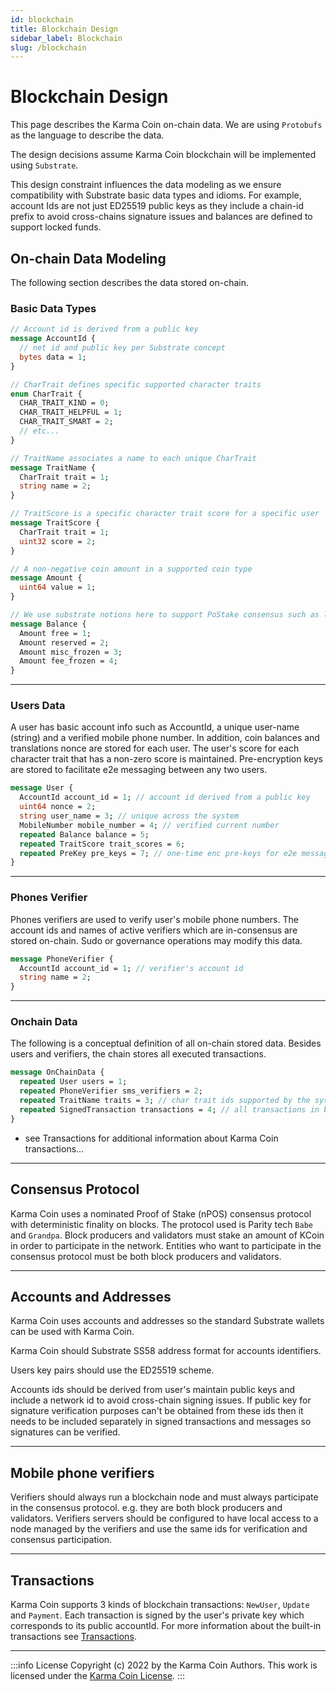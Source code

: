 ```yaml
---
id: blockchain
title: Blockchain Design
sidebar_label: Blockchain
slug: /blockchain
---
```


# Blockchain Design
This page describes the Karma Coin on-chain data. We are using `Protobufs` as the language to describe the data. 

The design decisions assume Karma Coin blockchain will be implemented using `Substrate`. 

This design constraint influences the data modeling as we ensure compatibility with Substrate basic data types and idioms. For example, account Ids are not just ED25519 public keys as they include a chain-id prefix to avoid cross-chains signature issues and balances are defined to support locked funds.

## On-chain Data Modeling
The following section describes the data stored on-chain.

### Basic Data Types

```protobuf
// Account id is derived from a public key
message AccountId {
  // net id and public key per Substrate concept
  bytes data = 1;
}

// CharTrait defines specific supported character traits
enum CharTrait {
  CHAR_TRAIT_KIND = 0;
  CHAR_TRAIT_HELPFUL = 1;
  CHAR_TRAIT_SMART = 2;
  // etc...
}

// TraitName associates a name to each unique CharTrait
message TraitName {
  CharTrait trait = 1;
  string name = 2;
}

// TraitScore is a specific character trait score for a specific user
message TraitScore {
  CharTrait trait = 1;
  uint32 score = 2;
}

// A non-negative coin amount in a supported coin type
message Amount {
  uint64 value = 1;
}

// We use substrate notions here to support PoStake consensus such as locked funds
message Balance {
  Amount free = 1;
  Amount reserved = 2;
  Amount misc_frozen = 3;
  Amount fee_frozen = 4;
}
```

---

### Users Data

A user has basic account info such as AccountId, a unique user-name (string) and a verified mobile phone number.
In addition, coin balances and translations nonce are stored for each user.
The user's score for each character trait that has a non-zero score is maintained.
Pre-encryption keys are stored to facilitate e2e messaging between any two users.

```protobuf
message User {
  AccountId account_id = 1; // account id derived from a public key
  uint64 nonce = 2;
  string user_name = 3; // unique across the system
  MobileNumber mobile_number = 4; // verified current number
  repeated Balance balance = 5;
  repeated TraitScore trait_scores = 6;
  repeated PreKey pre_keys = 7; // one-time enc pre-keys for e2e messaging
}
```
---

### Phones Verifier
Phones verifiers are used to verify user's mobile phone numbers. The account ids and names of active verifiers which are in-consensus  are stored on-chain. Sudo or governance operations may modify this data.

```protobuf
message PhoneVerifier {
  AccountId account_id = 1; // verifier's account id
  string name = 2;
}
```

---

### Onchain Data
The following is a conceptual definition of all on-chain stored data. Besides users and verifiers, the chain stores all executed transactions.

```protobuf
message OnChainData {
  repeated User users = 1;
  repeated PhoneVerifier sms_verifiers = 2;
  repeated TraitName traits = 3; // char trait ids supported by the system
  repeated SignedTransaction transactions = 4; // all transactions in blocks
}
```

- see Transactions for additional information about Karma Coin transactions...
---

## Consensus Protocol
Karma Coin uses a nominated Proof of Stake (nPOS) consensus protocol with deterministic finality on blocks. The protocol used is Parity tech `Babe` and `Grandpa`. Block producers and validators must stake an amount of KCoin in order to participate in the network. Entities who want to participate in the consensus protocol must be both block producers and validators.


---

## Accounts and Addresses
Karma Coin uses accounts and addresses so the standard Substrate wallets can be used with Karma Coin.

Karma Coin should Substrate SS58 address format for accounts identifiers. 

Users key pairs should use the ED25519 scheme.

Accounts ids should be derived from user's maintain public keys and include a network id to avoid cross-chain signing issues. If public key for signature verification purposes can't be obtained from these ids then it needs to be included separately in signed transactions and messages so signatures can be verified.

---

## Mobile phone verifiers
Verifiers should always run a blockchain node and must always participate in the consensus protocol. e.g. they are both block producers and validators. Verifiers servers should be configured to have local access to a node managed by the verifiers and use the same ids for verification and consensus participation.

---

## Transactions
Karma Coin supports 3 kinds of blockchain transactions: `NewUser`, `Update` and `Payment`. Each transaction is signed by the user's private key which corresponds to its public accountId. For more information about the built-in transactions see [Transactions](/docs/transactions).




---
:::info License
Copyright (c) 2022 by the Karma Coin Authors. This work is licensed under the [Karma Coin License](/docs/license).
:::